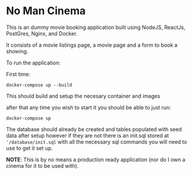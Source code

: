 # No Man Cinema

This is an dummy movie booking application built using NodeJS, ReactJs, PostGres, Nginx, and Docker.

It consists of a movie listings page, a movie page and a form to book a showing.

To run the application: 

First time: 
``` 
docker-compose up --build
```
This should build and setup the necesary container and images

after that any time you wish to start it you should be able to just run: 

```
docker-compose up
```

The database should already be created and tables populated with seed data after setup however if they are not there is an init.sql stored at `'/database/init.sql` with all the necessary sql commands you will need to use to get it set up.

__NOTE__: This is by no means a production ready application (nor do I own a cinema for it to be used with). 

